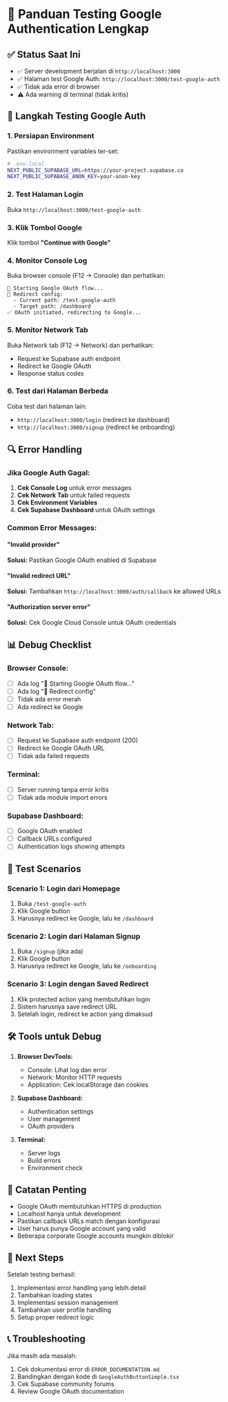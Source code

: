 # 🧪 Panduan Testing Google Authentication Lengkap

## ✅ Status Saat Ini
- ✅ Server development berjalan di `http://localhost:3000`
- ✅ Halaman test Google Auth: `http://localhost:3000/test-google-auth`
- ✅ Tidak ada error di browser
- ⚠️ Ada warning di terminal (tidak kritis)

## 🚀 Langkah Testing Google Auth

### 1. Persiapan Environment
Pastikan environment variables ter-set:
```bash
# .env.local
NEXT_PUBLIC_SUPABASE_URL=https://your-project.supabase.co
NEXT_PUBLIC_SUPABASE_ANON_KEY=your-anon-key
```

### 2. Test Halaman Login
Buka `http://localhost:3000/test-google-auth`

### 3. Klik Tombol Google
Klik tombol **"Continue with Google"**

### 4. Monitor Console Log
Buka browser console (F12 → Console) dan perhatikan:
```
🚀 Starting Google OAuth flow...
📍 Redirect config:
  - Current path: /test-google-auth
  - Target path: /dashboard
✅ OAuth initiated, redirecting to Google...
```

### 5. Monitor Network Tab
Buka Network tab (F12 → Network) dan perhatikan:
- Request ke Supabase auth endpoint
- Redirect ke Google OAuth
- Response status codes

### 6. Test dari Halaman Berbeda
Coba test dari halaman lain:
- `http://localhost:3000/login` (redirect ke dashboard)
- `http://localhost:3000/signup` (redirect ke onboarding)

## 🔍 Error Handling

### Jika Google Auth Gagal:
1. **Cek Console Log** untuk error messages
2. **Cek Network Tab** untuk failed requests
3. **Cek Environment Variables**
4. **Cek Supabase Dashboard** untuk OAuth settings

### Common Error Messages:

#### "Invalid provider"
**Solusi:** Pastikan Google OAuth enabled di Supabase

#### "Invalid redirect URL"
**Solusi:** Tambahkan `http://localhost:3000/auth/callback` ke allowed URLs

#### "Authorization server error"
**Solusi:** Cek Google Cloud Console untuk OAuth credentials

## 📊 Debug Checklist

### Browser Console:
- [ ] Ada log "🚀 Starting Google OAuth flow..."
- [ ] Ada log "📍 Redirect config"
- [ ] Tidak ada error merah
- [ ] Ada redirect ke Google

### Network Tab:
- [ ] Request ke Supabase auth endpoint (200)
- [ ] Redirect ke Google OAuth URL
- [ ] Tidak ada failed requests

### Terminal:
- [ ] Server running tanpa error kritis
- [ ] Tidak ada module import errors

### Supabase Dashboard:
- [ ] Google OAuth enabled
- [ ] Callback URLs configured
- [ ] Authentication logs showing attempts

## 🎯 Test Scenarios

### Scenario 1: Login dari Homepage
1. Buka `/test-google-auth`
2. Klik Google button
3. Harusnya redirect ke Google, lalu ke `/dashboard`

### Scenario 2: Login dari Halaman Signup
1. Buka `/signup` (jika ada)
2. Klik Google button
3. Harusnya redirect ke Google, lalu ke `/onboarding`

### Scenario 3: Login dengan Saved Redirect
1. Klik protected action yang membutuhkan login
2. Sistem harusnya save redirect URL
3. Setelah login, redirect ke action yang dimaksud

## 🛠️ Tools untuk Debug

1. **Browser DevTools:**
   - Console: Lihat log dan error
   - Network: Monitor HTTP requests
   - Application: Cek localStorage dan cookies

2. **Supabase Dashboard:**
   - Authentication settings
   - User management
   - OAuth providers

3. **Terminal:**
   - Server logs
   - Build errors
   - Environment check

## 📝 Catatan Penting

- Google OAuth membutuhkan HTTPS di production
- Localhost hanya untuk development
- Pastikan callback URLs match dengan konfigurasi
- User harus punya Google account yang valid
- Beberapa corporate Google accounts mungkin diblokir

## 🚀 Next Steps

Setelah testing berhasil:
1. Implementasi error handling yang lebih detail
2. Tambahkan loading states
3. Implementasi session management
4. Tambahkan user profile handling
5. Setup proper redirect logic

## 📞 Troubleshooting

Jika masih ada masalah:
1. Cek dokumentasi error di `ERROR_DOCUMENTATION.md`
2. Bandingkan dengan kode di `GoogleAuthButtonSimple.tsx`
3. Cek Supabase community forums
4. Review Google OAuth documentation